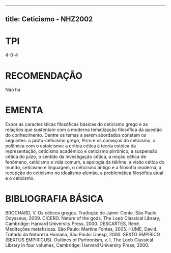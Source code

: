 
---
title: Ceticismo - NHZ2002 
---

# TPI

4-0-4

# RECOMENDAÇÃO

Não há

# EMENTA

Expor as características filosóficas básicas do ceticismo grego e as relações que sustentam com a moderna tematização filosófica da questão do conhecimento. Dentre os temas a serem abordados constam os seguintes: o proto-ceticismo grego, Pirro e os começos do ceticismo, a polêmica com o estoicismo: a crítica cética à teoria estóica da representação, ceticismo acadêmico e ceticismo pirrônico, a suspensão cética do juízo, o sentido da investigação cética, a noção cética de fenômeno, ceticismo e vida comum, a apologia da tékhne, a visão cética do mundo, ceticismo e linguagem, o ceticismo antigo e a filosofia moderna, a recepção do ceticismo no idealismo alemão, a problemática filosófica atual e o ceticismo.

# BIBLIOGRAFIA BÁSICA

BROCHARD, V. Os céticos gregos. Tradução de Jaimir Conte. São Paulo: Odysseus, 2009.
CICERO. Nature of the gods. The Loeb Classical Library, Cambridge: Harvard University Press, 2000.
DESCARTES, René. Meditações metafísicas. São Paulo: Martins Fontes, 2005.
HUME, David. Tratado da Natureza Humana, São Paulo: Unesp, 2000.
SEXTO EMPÍRICO (SEXTUS EMPIRICUS). Outlines of Pyrhronism, v. I, The Loeb Classical Library in four volumes, Cambridge: Harvard University Press, 2000.
        